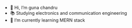 - 👋 Hi, I’m guna chandru
- 📚 Studying electronics and communication engineering
- 🌱 I’m currently learning MERN stack


<!---
gchan57/gchan57 is a ✨ special ✨ repository because its `README.md` (this file) appears on your GitHub profile.
You can click the Preview link to take a look at your changes.
--->

